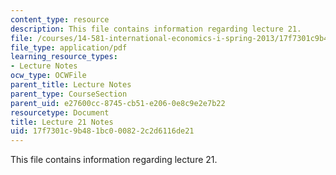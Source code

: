 ```yaml
---
content_type: resource
description: This file contains information regarding lecture 21.
file: /courses/14-581-international-economics-i-spring-2013/17f7301c9b481bc000822c2d6116de21_MIT14_581S13_classnotes21.pdf
file_type: application/pdf
learning_resource_types:
- Lecture Notes
ocw_type: OCWFile
parent_title: Lecture Notes
parent_type: CourseSection
parent_uid: e27600cc-8745-cb51-e206-0e8c9e2e7b22
resourcetype: Document
title: Lecture 21 Notes
uid: 17f7301c-9b48-1bc0-0082-2c2d6116de21
---
```

This file contains information regarding lecture 21.